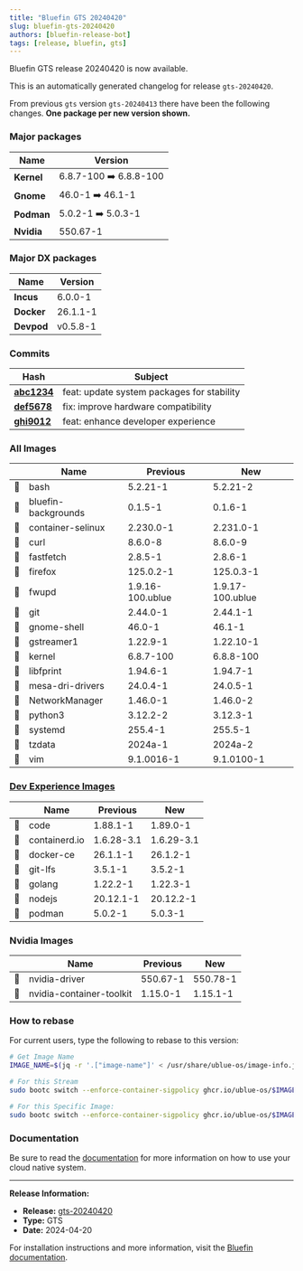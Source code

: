 ```yaml
---
title: "Bluefin GTS 20240420"
slug: bluefin-gts-20240420
authors: [bluefin-release-bot]
tags: [release, bluefin, gts]
---
```


Bluefin GTS release 20240420 is now available.

<!--truncate-->

This is an automatically generated changelog for release `gts-20240420`.

From previous `gts` version `gts-20240413` there have been the following changes. **One package per new version shown.**

### Major packages

| Name       | Version                |
| ---------- | ---------------------- |
| **Kernel** | 6.8.7-100 ➡️ 6.8.8-100 |
| **Gnome**  | 46.0-1 ➡️ 46.1-1       |
| **Podman** | 5.0.2-1 ➡️ 5.0.3-1     |
| **Nvidia** | 550.67-1               |

### Major DX packages

| Name       | Version  |
| ---------- | -------- |
| **Incus**  | 6.0.0-1  |
| **Docker** | 26.1.1-1 |
| **Devpod** | v0.5.8-1 |

### Commits

| Hash                                                                                                | Subject                                    |
| --------------------------------------------------------------------------------------------------- | ------------------------------------------ |
| **[abc1234](https://github.com/ublue-os/bluefin/commit/abc1234567890abcdef1234567890abcdef123456)** | feat: update system packages for stability |
| **[def5678](https://github.com/ublue-os/bluefin/commit/def5678901234567890abcdef1234567890abcdef)** | fix: improve hardware compatibility        |
| **[ghi9012](https://github.com/ublue-os/bluefin/commit/ghi9012345678901234567890abcdef1234567890)** | feat: enhance developer experience         |

### All Images

|     | Name                | Previous         | New              |
| --- | ------------------- | ---------------- | ---------------- |
| 🔄  | bash                | 5.2.21-1         | 5.2.21-2         |
| 🔄  | bluefin-backgrounds | 0.1.5-1          | 0.1.6-1          |
| 🔄  | container-selinux   | 2.230.0-1        | 2.231.0-1        |
| 🔄  | curl                | 8.6.0-8          | 8.6.0-9          |
| 🔄  | fastfetch           | 2.8.5-1          | 2.8.6-1          |
| 🔄  | firefox             | 125.0.2-1        | 125.0.3-1        |
| 🔄  | fwupd               | 1.9.16-100.ublue | 1.9.17-100.ublue |
| 🔄  | git                 | 2.44.0-1         | 2.44.1-1         |
| 🔄  | gnome-shell         | 46.0-1           | 46.1-1           |
| 🔄  | gstreamer1          | 1.22.9-1         | 1.22.10-1        |
| 🔄  | kernel              | 6.8.7-100        | 6.8.8-100        |
| 🔄  | libfprint           | 1.94.6-1         | 1.94.7-1         |
| 🔄  | mesa-dri-drivers    | 24.0.4-1         | 24.0.5-1         |
| 🔄  | NetworkManager      | 1.46.0-1         | 1.46.0-2         |
| 🔄  | python3             | 3.12.2-2         | 3.12.3-1         |
| 🔄  | systemd             | 255.4-1          | 255.5-1          |
| 🔄  | tzdata              | 2024a-1          | 2024a-2          |
| 🔄  | vim                 | 9.1.0016-1       | 9.1.0100-1       |

### [Dev Experience Images](https://docs.projectbluefin.io/bluefin-dx)

|     | Name          | Previous   | New        |
| --- | ------------- | ---------- | ---------- |
| 🔄  | code          | 1.88.1-1   | 1.89.0-1   |
| 🔄  | containerd.io | 1.6.28-3.1 | 1.6.29-3.1 |
| 🔄  | docker-ce     | 26.1.1-1   | 26.1.2-1   |
| 🔄  | git-lfs       | 3.5.1-1    | 3.5.2-1    |
| 🔄  | golang        | 1.22.2-1   | 1.22.3-1   |
| 🔄  | nodejs        | 20.12.1-1  | 20.12.2-1  |
| 🔄  | podman        | 5.0.2-1    | 5.0.3-1    |

### Nvidia Images

|     | Name                     | Previous | New      |
| --- | ------------------------ | -------- | -------- |
| 🔄  | nvidia-driver            | 550.67-1 | 550.78-1 |
| 🔄  | nvidia-container-toolkit | 1.15.0-1 | 1.15.1-1 |

### How to rebase

For current users, type the following to rebase to this version:

```bash
# Get Image Name
IMAGE_NAME=$(jq -r '.["image-name"]' < /usr/share/ublue-os/image-info.json)

# For this Stream
sudo bootc switch --enforce-container-sigpolicy ghcr.io/ublue-os/$IMAGE_NAME:gts

# For this Specific Image:
sudo bootc switch --enforce-container-sigpolicy ghcr.io/ublue-os/$IMAGE_NAME:gts-20240420
```

### Documentation

Be sure to read the [documentation](https://docs.projectbluefin.io/) for more information
on how to use your cloud native system.

---

**Release Information:**

- **Release:** [gts-20240420](https://github.com/ublue-os/bluefin/releases/tag/gts-20240420)
- **Type:** GTS
- **Date:** 2024-04-20

For installation instructions and more information, visit the [Bluefin documentation](https://docs.projectbluefin.io/).
